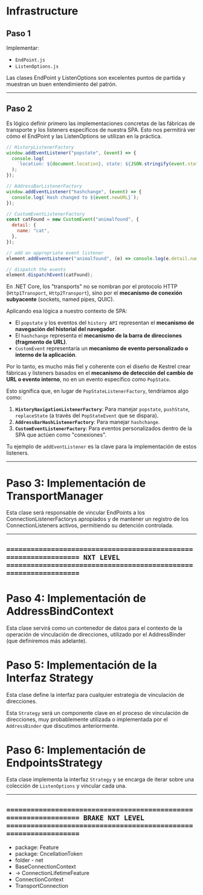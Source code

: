 # Infrastructure

## Paso 1
Implementar:
 - `EndPoint.js`
 - `ListenOptions.js`

Las clases EndPoint y ListenOptions son excelentes puntos de partida y muestran un buen entendimiento del patrón.

---

## Paso 2
Es lógico definir primero las implementaciones concretas de las fábricas de transporte y los listeners específicos de nuestra SPA. Esto nos permitirá ver cómo el EndPoint y las ListenOptions se utilizan en la práctica.

```js
// HistoryListenerFactory
window.addEventListener("popstate", (event) => {
  console.log(
    `location: ${document.location}, state: ${JSON.stringify(event.state)}`,
  );
});
```

```js
// AddressBarListenerFactory
window.addEventListener("hashchange", (event) => {
  console.log(`Hash changed to ${event.newURL}`);
});
```

```js
// CustomEventListenerFactory
const catFound = new CustomEvent("animalfound", {
  detail: {
    name: "cat",
  },
});

// add an appropriate event listener
element.addEventListener("animalfound", (e) => console.log(e.detail.name));

// dispatch the events
element.dispatchEvent(catFound);
```

En .NET Core, los "transports" no se nombran por el protocolo HTTP (`Http1Transport`, `Http2Transport`), sino por el **mecanismo de conexión subyacente** (sockets, named pipes, QUIC).

Aplicando esa lógica a nuestro contexto de SPA:

* El `popstate` y los eventos del `history API` representan el **mecanismo de navegación del historial del navegador**.
* El `hashchange` representa el **mecanismo de la barra de direcciones (fragmento de URL)**.
* `CustomEvent` representaría un **mecanismo de evento personalizado o interno de la aplicación**.

Por lo tanto, es mucho más fiel y coherente con el diseño de Kestrel crear fábricas y listeners basados en el **mecanismo de detección del cambio de URL o evento interno**, no en un evento específico como `PopState`.

Esto significa que, en lugar de `PopStateListenerFactory`, tendríamos algo como:

1.  **`HistoryNavigationListenerFactory`**: Para manejar `popstate`, `pushState`, `replaceState` (a través del `PopStateEvent` que se dispara).
2.  **`AddressBarHashListenerFactory`**: Para manejar `hashchange`.
3.  **`CustomEventListenerFactory`**: Para eventos personalizados dentro de la SPA que actúen como "conexiones".

Tu ejemplo de `addEventListener` es la clave para la implementación de estos listeners.

---

# Paso 3: Implementación de TransportManager
Esta clase será responsable de vincular EndPoints a los ConnectionListenerFactorys apropiados y de mantener un registro de los ConnectionListeners activos, permitiendo su detención controlada.

---
`================================================================ NXT LEVEL ================================================================`
---

# Paso 4: Implementación de AddressBindContext
Esta clase servirá como un contenedor de datos para el contexto de la operación de vinculación de direcciones, utilizado por el AddressBinder (que definiremos más adelante).

# Paso 5: Implementación de la Interfaz Strategy
Esta clase define la interfaz para cualquier estrategia de vinculación de direcciones.

Esta `Strategy` será un componente clave en el proceso de vinculación de direcciones, muy probablemente utilizada o implementada por el `AddressBinder` que discutimos anteriormente.

# Paso 6: Implementación de EndpointsStrategy
Esta clase implementa la interfaz `Strategy` y se encarga de iterar sobre una colección de `ListenOptions` y vincular cada una.



---
`================================================================ BRAKE NXT LEVEL ================================================================`
---

- package: Feature
- package: CncellationToken
- folder - net
- BaseConnectionContext
- -> ConnectionLifetimeFeature
- ConnectionContext
- TransportConnection
